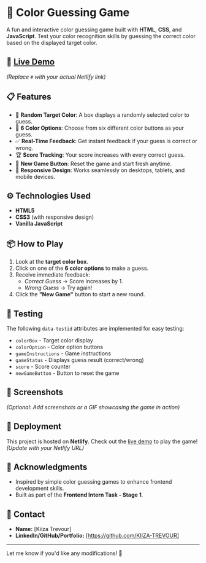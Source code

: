 # 🎨 Color Guessing Game

A fun and interactive color guessing game built with **HTML**, **CSS**, and **JavaScript**. Test your color recognition skills by guessing the correct color based on the displayed target color.

## 🚀 [Live Demo](#)

_(Replace `#` with your actual Netlify link)_

## 📋 Features

- 🎯 **Random Target Color**: A box displays a randomly selected color to guess.
- 🎨 **6 Color Options**: Choose from six different color buttons as your guess.
- ✅ **Real-Time Feedback**: Get instant feedback if your guess is correct or wrong.
- 🏆 **Score Tracking**: Your score increases with every correct guess.
- 🔄 **New Game Button**: Reset the game and start fresh anytime.
- 📱 **Responsive Design**: Works seamlessly on desktops, tablets, and mobile devices.

## ⚙️ Technologies Used

- **HTML5**
- **CSS3** (with responsive design)
- **Vanilla JavaScript**

## 📦 How to Play

1. Look at the **target color box**.
2. Click on one of the **6 color options** to make a guess.
3. Receive immediate feedback:
   - _Correct Guess_ → Score increases by 1.
   - _Wrong Guess_ → Try again!
4. Click the **"New Game"** button to start a new round.

## 🧪 Testing

The following `data-testid` attributes are implemented for easy testing:

- `colorBox` - Target color display
- `colorOption` - Color option buttons
- `gameInstructions` - Game instructions
- `gameStatus` - Displays guess result (correct/wrong)
- `score` - Score counter
- `newGameButton` - Button to reset the game

## 📱 Screenshots

_(Optional: Add screenshots or a GIF showcasing the game in action)_

## 🚀 Deployment

This project is hosted on **Netlify**. Check out the [live demo](#) to play the game! _(Update with your Netlify URL)_

## 🙌 Acknowledgments

- Inspired by simple color guessing games to enhance frontend development skills.
- Built as part of the **Frontend Intern Task - Stage 1**.

## 📧 Contact



- **Name:** [Kiiza Trevour]
- **LinkedIn/GitHub/Portfolio:** [https://github.com/KIIZA-TREVOUR]

---

Let me know if you'd like any modifications! 🚀
